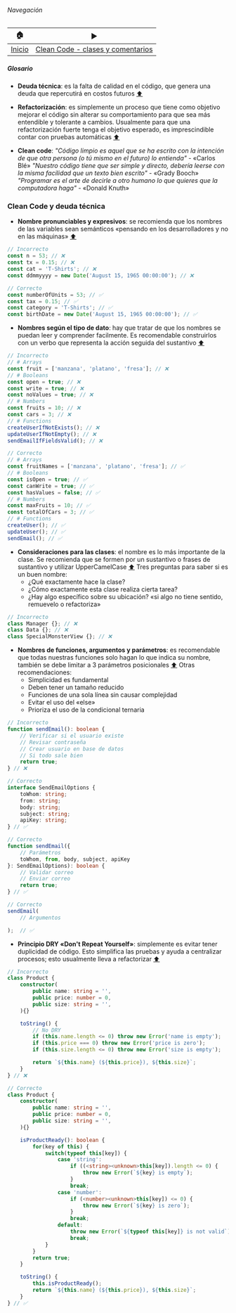###### Navegación
| 🏠 | ▶︎ |
| - | - |
| [Inicio](./README.md) | [Clean Code - clases y comentarios](./clases-comentarios.md) |

##### Glosario

- **Deuda técnica**: es la falta de calidad en el código, que genera una deuda que repercutirá en costos futuros [⬆️](#navegación)

- **Refactorización**: es simplemente un proceso que tiene como objetivo mejorar el código sin alterar su comportamiento para que sea más entendible y tolerante a cambios. Usualmente para que una refactorización fuerte tenga el objetivo esperado, es imprescindible contar con pruebas automáticas [⬆️](#navegación)

- **Clean code**:
    *"Código limpio es aquel que se ha escrito con la intención de que otra persona (o tú mismo en el futuro) lo entienda"* - «Carlos Blé»
    *"Nuestro código tiene que ser simple y directo, debería leerse con la misma facilidad que un texto bien escrito"* - «Grady Booch»
    *"Programar es el arte de decirle a otro humano lo que quieres que la computadora haga"* - «Donald Knuth»

### Clean Code y deuda técnica

- **Nombre pronunciables y expresivos**: se recomienda que los nombres de las variables sean semánticos «pensando en los desarrolladores y no en las máquinas» [⬆️](#navegación)

```ts
// Incorrecto
const n = 53; // ❌
const tx = 0.15; // ❌
const cat = 'T-Shirts'; // ❌
const ddmmyyyy = new Date('August 15, 1965 00:00:00'); // ❌

// Correcto
const numberOfUnits = 53; // ✅
const tax = 0.15; // ✅
const category = 'T-Shirts'; // ✅
const birthDate = new Date('August 15, 1965 00:00:00'); // ✅
```

- **Nombres según el tipo de dato**: hay que tratar de que los nombres se puedan leer y comprender facilmente. Es recomendable construirlos con un verbo que representa la acción seguida del sustantivo [⬆️](#navegación)
```ts
// Incorrecto
// # Arrays
const fruit = ['manzana', 'platano', 'fresa']; // ❌
// # Booleans
const open = true; // ❌
const write = true; // ❌
const noValues = true; // ❌
// # Numbers
const fruits = 10; // ❌
const cars = 3; // ❌
// # Functions
createUserIfNotExists(); // ❌
updateUserIfNotEmpty(); // ❌
sendEmailIfFieldsValid(); // ❌

// Correcto
// # Arrays
const fruitNames = ['manzana', 'platano', 'fresa']; // ✅
// # Booleans
const isOpen = true; // ✅
const canWrite = true; // ✅
const hasValues = false; // ✅
// # Numbers
const maxFruits = 10; // ✅
const totalOfCars = 3; // ✅
// # Functions
createUser(); // ✅
updateUser(); // ✅
sendEmail(); // ✅
```

- **Consideraciones para las clases**: el nombre es lo más importante de la clase. Se recomienda que se formen por un sustantivo o frases de sustantivo y utilizar UpperCamelCase [⬆️](#navegación)
Tres preguntas para saber si es un buen nombre:
    + ¿Qué exactamente hace la clase?
    + ¿Cómo exactamente esta clase realiza cierta tarea?
    + ¿Hay algo específico sobre su ubicación?
    «si algo no tiene sentido, remuevelo o refactoriza»
```ts
// Incorrecto
class Manager {}; // ❌
class Data {}; // ❌
class SpecialMonsterView {}; // ❌
```

- **Nombres de funciones, argumentos y parámetros**: es recomendable que todas nuestras funciones solo hagan lo que indica su nombre, también se debe limitar a 3 parámetros posicionales [⬆️](#navegación)
Otras recomendaciones:
    + Simplicidad es fundamental
    + Deben tener un tamaño reducido
    + Funciones de una sola línea sin causar complejidad
    + Evitar el uso del «else»
    + Prioriza el uso de la condicional ternaria
```ts
// Incorrecto
function sendEmail(): boolean {
    // Verificar si el usuario existe
    // Revisar contraseña
    // Crear usuario en base de datos
    // Si todo sale bien
    return true;
} // ❌

// Correcto
interface SendEmailOptions {
    toWhom: string;
    from: string;
    body: string;
    subject: string;
    apiKey: string;
} // ✅

// Correcto
function sendEmail({
    // Parámetros
    toWhom, from, body, subject, apiKey
}: SendEmailOptions): boolean {
    // Validar correo
    // Enviar correo
    return true;
} // ✅

// Correcto
sendEmail(
    // Argumentos

);  // ✅
```

- **Principio DRY «Don't Repeat Yourself»**: simplemente es evitar tener duplicidad de código. Esto simplifica las pruebas y ayuda a centralizar procesos; esto usualmente lleva a refactorizar [⬆️](#navegación)
```ts
// Incorrecto
class Product {
    constructor(
        public name: string = '',
        public price: number = 0,
        public size: string = '',
    ){}

    toString() {
        // No DRY
        if (this.name.length <= 0) throw new Error('name is empty');
        if (this.price === 0) throw new Error('price is zero');
        if (this.size.length <= 0) throw new Error('size is empty');

        return `${this.name} (${this.price}), ${this.size}`;
    }
} // ❌

// Correcto
class Product {
    constructor(
        public name: string = '',
        public price: number = 0,
        public size: string = '',
    ){}

    isProductReady(): boolean {
        for(key of this) {
            switch(typeof this[key]) {
                case 'string':
                    if ((<string><unknown>this[key]).length <= 0) {
                        throw new Error(`${key} is empty`);
                    }
                    break;
                case 'number':
                    if (<number><unknown>this[key]) <= 0) {
                        throw new Error(`${key} is zero`);
                    }
                    break;
                default:
                    throw new Error(`${typeof this[key]} is not valid`);
                    break;
            }
        }
        return true;
    }

    toString() {
        this.isProductReady();
        return `${this.name} (${this.price}), ${this.size}`;
    }
} // ✅
```